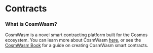 # Contracts

### What is CosmWasm?[​](https://docs.injective.network/develop/guides/cosmwasm-dapps/#what-is-cosmwasm) <a href="#what-is-cosmwasm" id="what-is-cosmwasm"></a>

CosmWasm is a novel smart contracting platform built for the Cosmos ecosystem. You can learn more about CosmWasm [here](https://docs.cosmwasm.com/docs/), or see the [CosmWasm Book](https://book.cosmwasm.com/index.html) for a guide on creating CosmWasm smart contracts.

